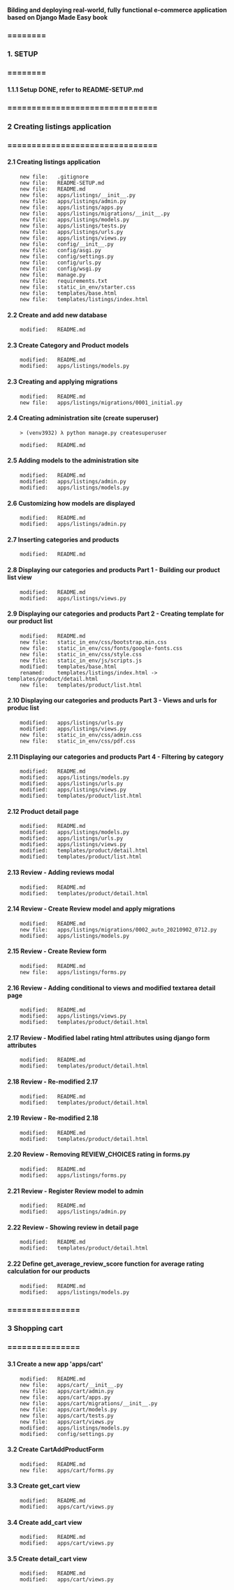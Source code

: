 #### Bilding and deploying real-world, fully functional e-commerce application based on Django Made Easy book


### ========
### 1. SETUP
### ========


#### 1.1.1 Setup DONE, refer to README-SETUP.md


### ===============================
### 2 Creating listings application
### ===============================


#### 2.1 Creating listings application

        new file:   .gitignore
        new file:   README-SETUP.md
        new file:   README.md
        new file:   apps/listings/__init__.py
        new file:   apps/listings/admin.py
        new file:   apps/listings/apps.py
        new file:   apps/listings/migrations/__init__.py
        new file:   apps/listings/models.py
        new file:   apps/listings/tests.py
        new file:   apps/listings/urls.py
        new file:   apps/listings/views.py
        new file:   config/__init__.py
        new file:   config/asgi.py
        new file:   config/settings.py
        new file:   config/urls.py
        new file:   config/wsgi.py
        new file:   manage.py
        new file:   requirements.txt
        new file:   static_in_env/starter.css
        new file:   templates/base.html
        new file:   templates/listings/index.html


#### 2.2 Create and add new database

        modified:   README.md


#### 2.3 Create Category and Product models

        modified:   README.md
        modified:   apps/listings/models.py


#### 2.3 Creating and applying migrations

        modified:   README.md
        new file:   apps/listings/migrations/0001_initial.py


#### 2.4 Creating administration site (create superuser)

        > (venv3932) λ python manage.py createsuperuser

        modified:   README.md


#### 2.5 Adding models to the administration site

        modified:   README.md
        modified:   apps/listings/admin.py
        modified:   apps/listings/models.py


#### 2.6 Customizing how models are displayed

        modified:   README.md
        modified:   apps/listings/admin.py


#### 2.7 Inserting categories and products

        modified:   README.md


#### 2.8 Displaying our categories and products Part 1 - Building our product list view

        modified:   README.md
        modified:   apps/listings/views.py


#### 2.9 Displaying our categories and products Part 2 - Creating template for our product list

        modified:   README.md
        new file:   static_in_env/css/bootstrap.min.css
        new file:   static_in_env/css/fonts/google-fonts.css
        new file:   static_in_env/css/style.css
        new file:   static_in_env/js/scripts.js
        modified:   templates/base.html
        renamed:    templates/listings/index.html -> templates/product/detail.html
        new file:   templates/product/list.html


#### 2.10 Displaying our categories and products Part 3 - Views and urls for produc list

        modified:   apps/listings/urls.py
        modified:   apps/listings/views.py
        new file:   static_in_env/css/admin.css
        new file:   static_in_env/css/pdf.css        


#### 2.11 Displaying our categories and products Part 4 -  Filtering by category

        modified:   README.md
        modified:   apps/listings/models.py
        modified:   apps/listings/urls.py
        modified:   apps/listings/views.py
        modified:   templates/product/list.html


#### 2.12 Product detail page

        modified:   README.md
        modified:   apps/listings/models.py
        modified:   apps/listings/urls.py
        modified:   apps/listings/views.py
        modified:   templates/product/detail.html
        modified:   templates/product/list.html


#### 2.13 Review - Adding reviews modal

        modified:   README.md
        modified:   templates/product/detail.html


#### 2.14 Review - Create Review model and apply migrations

        modified:   README.md
        new file:   apps/listings/migrations/0002_auto_20210902_0712.py
        modified:   apps/listings/models.py


#### 2.15 Review - Create Review form

        modified:   README.md
        new file:   apps/listings/forms.py


#### 2.16 Review - Adding conditional to views and modified textarea detail page

        modified:   README.md
        modified:   apps/listings/views.py
        modified:   templates/product/detail.html


#### 2.17 Review - Modified label rating html attributes using django form attributes
        
        modified:   README.md
        modified:   templates/product/detail.html


#### 2.18 Review - Re-modified 2.17 

        modified:   README.md
        modified:   templates/product/detail.html


#### 2.19 Review - Re-modified 2.18

        modified:   README.md
        modified:   templates/product/detail.html


#### 2.20 Review - Removing REVIEW_CHOICES rating in forms.py

        modified:   README.md
        modified:   apps/listings/forms.py


#### 2.21 Review - Register Review model to admin

        modified:   README.md
        modified:   apps/listings/admin.py


#### 2.22 Review - Showing review in detail page

        modified:   README.md
        modified:   templates/product/detail.html


#### 2.22 Define get_average_review_score function for average rating calculation for our products

        modified:   README.md
        modified:   apps/listings/models.py


### ===============
### 3 Shopping cart
### ===============


#### 3.1 Create a new app 'apps/cart'

        modified:   README.md
        new file:   apps/cart/__init__.py
        new file:   apps/cart/admin.py
        new file:   apps/cart/apps.py
        new file:   apps/cart/migrations/__init__.py
        new file:   apps/cart/models.py
        new file:   apps/cart/tests.py
        new file:   apps/cart/views.py
        modified:   apps/listings/models.py
        modified:   config/settings.py


#### 3.2 Create CartAddProductForm

        modified:   README.md
        new file:   apps/cart/forms.py


#### 3.3 Create get_cart view

        modified:   README.md
        modified:   apps/cart/views.py


#### 3.4 Create add_cart view

        modified:   README.md
        modified:   apps/cart/views.py


#### 3.5 Create detail_cart view

        modified:   README.md
        modified:   apps/cart/views.py


